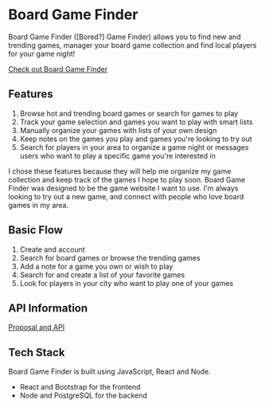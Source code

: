 # Board Game Finder

Board Game Finder ([Bored?] Game Finder) allows you to find new and trending games, manager your board game collection and find local players for your game night!

[Check out Board Game Finder](https://board-game-finder-0f8d2ba65338.herokuapp.com/)

## Features

1. Browse hot and trending board games or search for games to play
2. Track your game selection and games you want to play with smart lists
3. Manually organize your games with lists of your own design
4. Keep notes on the games you play and games you're looking to try out
5. Search for players in your area to organize a game night or messages users who want to play a specific game you're interested in

I chose these features because they will help me organize my game collection and keep track of the games I hope to play soon. Board Game Finder was designed to be the game website I want to use. I'm always looking to try out a new game, and connect with people who love board games in my area.

## Basic Flow

1. Create and account
2. Search for board games or browse the trending games
3. Add a note for a game you own or wish to play
4. Search for and create a list of your favorite games
5. Look for players in your city who want to play one of your games

## API Information

[Proposal and API](proposal/proposal.md)

## Tech Stack

Board Game Finder is built using JavaScript, React and Node.

* React and Bootstrap for the frontend
* Node and PostgreSQL for the backend
